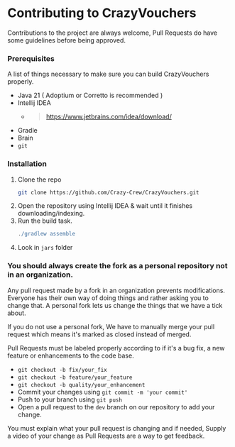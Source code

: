# Contributing to CrazyVouchers
Contributions to the project are always welcome, Pull Requests do have some guidelines before being approved.

### Prerequisites
A list of things necessary to make sure you can build CrazyVouchers properly.
* Java 21 ( Adoptium or Corretto is recommended )
* Intellij IDEA
    * > https://www.jetbrains.com/idea/download/
* Gradle
* Brain
* `git`

### Installation
1. Clone the repo
   ```sh
   git clone https://github.com/Crazy-Crew/CrazyVouchers.git
   ```
2. Open the repository using Intellij IDEA & wait until it finishes downloading/indexing.
3. Run the build task.
   ```gradle
   ./gradlew assemble
   ```
4. Look in `jars` folder

### You should always create the fork as a personal repository not in an organization.
Any pull request made by a fork in an organization prevents modifications. Everyone has their own way of doing things and rather asking you to change that. A personal fork lets us change the things
that we have a tick about.

If you do not use a personal fork, We have to manually merge your pull request which means it's marked as closed instead of merged.

Pull Requests must be labeled properly according to if it's a bug fix, a new feature or enhancements to the code base.
 * `git checkout -b fix/your_fix`
  * `git checkout -b feature/your_feature`
  * `git checkout -b quality/your_enhancement`
 * Commit your changes using `git commit -m 'your commit'`
 * Push to your branch using `git push`
 * Open a pull request to the `dev` branch on our repository to add your change. 

You must explain what your pull request is changing and if needed, Supply a video of your change as Pull Requests are a way to get feedback.

